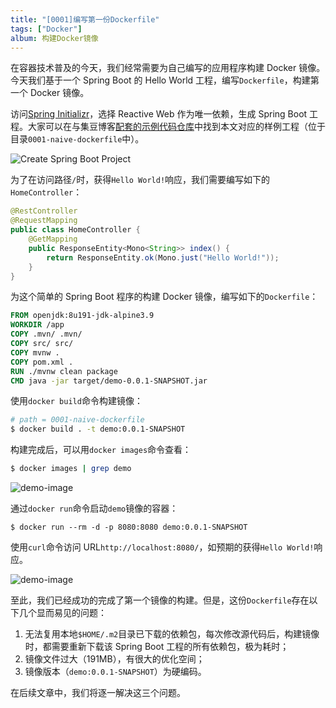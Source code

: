 ```yaml
---
title: "[0001]编写第一份Dockerfile"
tags: ["Docker"]
album: 构建Docker镜像
---
```


在容器技术普及的今天，我们经常需要为自己编写的应用程序构建 Docker 镜像。今天我们基于一个 Spring Boot 的 Hello World 工程，编写`Dockerfile`，构建第一个 Docker 镜像。

访问[Spring Initializr](https://start.spring.io/)，选择 Reactive Web 作为唯一依赖，生成 Spring Boot 工程。大家可以在与集豆博客[配套的示例代码仓库](https://github.com/polybean/polybean)中找到本文对应的样例工程（位于目录`0001-naive-dockerfile`中）。

![Create Spring Boot Project]({{site.baseurl}}/assets/images/0001/spring-initializr.png)

为了在访问路径`/`时，获得`Hello World!`响应，我们需要编写如下的`HomeController`：

```java
@RestController
@RequestMapping
public class HomeController {
    @GetMapping
    public ResponseEntity<Mono<String>> index() {
        return ResponseEntity.ok(Mono.just("Hello World!"));
    }
}
```

为这个简单的 Spring Boot 程序的构建 Docker 镜像，编写如下的`Dockerfile`：

```dockerfile
FROM openjdk:8u191-jdk-alpine3.9
WORKDIR /app
COPY .mvn/ .mvn/
COPY src/ src/
COPY mvnw .
COPY pom.xml .
RUN ./mvnw clean package
CMD java -jar target/demo-0.0.1-SNAPSHOT.jar
```

使用`docker build`命令构建镜像：

```bash
# path = 0001-naive-dockerfile
$ docker build . -t demo:0.0.1-SNAPSHOT
```

构建完成后，可以用`docker images`命令查看：

```bash
$ docker images | grep demo
```

![demo-image]({{site.baseurl}}/assets/images/0001/demo-image.png)

通过`docker run`命令启动`demo`镜像的容器：

```
$ docker run --rm -d -p 8080:8080 demo:0.0.1-SNAPSHOT
```

使用`curl`命令访问 URL`http://localhost:8080/`，如预期的获得`Hello World!`响应。

![demo-image]({{site.baseurl}}/assets/images/0001/curl-index.png)

至此，我们已经成功的完成了第一个镜像的构建。但是，这份`Dockerfile`存在以下几个显而易见的问题：

1. 无法复用本地`$HOME/.m2`目录已下载的依赖包，每次修改源代码后，构建镜像时，都需要重新下载该 Spring Boot 工程的所有依赖包，极为耗时；
2. 镜像文件过大（191MB），有很大的优化空间；
3. 镜像版本（`demo:0.0.1-SNAPSHOT`）为硬编码。

在后续文章中，我们将逐一解决这三个问题。

